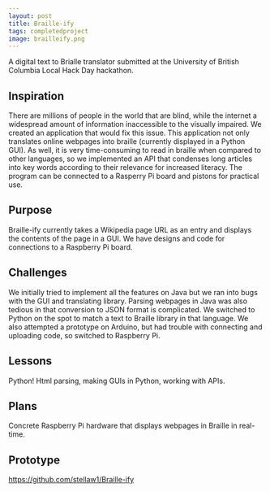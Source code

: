 ```yaml
---
layout: post
title: Braille-ify
tags: completedproject
image: brailleify.png
---
```


A digital text to Brialle translator submitted at the University of British Columbia Local Hack Day hackathon. 

## Inspiration
There are millions of people in the world that are blind, while the internet a widespread amount of information inaccessible to the visually impaired. We created an application that would fix this issue. This application not only translates online webpages into braille (currently displayed in a Python GUI). As well, it is very time-consuming to read in braille when compared to other languages, so we implemented an API that condenses long articles into key words according to their relevance for increased literacy. The program can be connected to a Rasperry Pi board and pistons for practical use.

## Purpose
Braille-ify currently takes a Wikipedia page URL as an entry and displays the contents of the page in a GUI. We have designs and code for connections to a Raspberry Pi board.

## Challenges 
We initially tried to implement all the features on Java but we ran into bugs with the GUI and translating library. Parsing webpages in Java was also tedious in that conversion to JSON format is complicated. We switched to Python on the spot to match a text to Braille library in that language. We also attempted a prototype on Arduino, but had trouble with connecting and uploading code, so switched to Raspberry Pi.

## Lessons
Python!
Html parsing, making GUIs in Python, working with APIs.

## Plans
Concrete Raspberry Pi hardware that displays webpages in Braille in real-time.

## Prototype
https://github.com/stellaw1/Braille-ify
